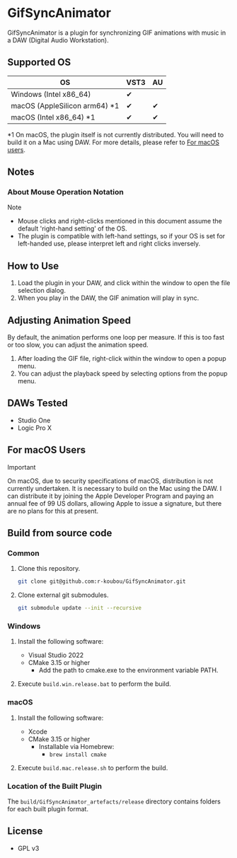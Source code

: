 GifSyncAnimator
=======================

GifSyncAnimator is a plugin for synchronizing GIF animations with music in a DAW (Digital Audio Workstation).

## Supported OS

| OS                            | VST3 | AU  |
| ----------------------------- | ---- | --- |
| Windows (Intel x86_64)        | ✔   |     |
| macOS (AppleSilicon arm64) *1 | ✔   | ✔  |
| macOS (Intel x86_64) *1       | ✔   | ✔  |

*1 On macOS, the plugin itself is not currently distributed.
You will need to build it on a Mac using DAW. For more details, please refer to [For macOS users](#for_mac_users).

## Notes

### About Mouse Operation Notation

> [!NOTE]
> - Mouse clicks and right-clicks mentioned in this document assume the default 'right-hand setting' of the OS.
> - The plugin is compatible with left-hand settings, so if your OS is set for left-handed use, please interpret left and right clicks inversely.

## How to Use

1. Load the plugin in your DAW, and click within the window to open the file selection dialog.
2. When you play in the DAW, the GIF animation will play in sync.

## Adjusting Animation Speed

By default, the animation performs one loop per measure. If this is too fast or too slow, you can adjust the animation speed.

1. After loading the GIF file, right-click within the window to open a popup menu.
2. You can adjust the playback speed by selecting options from the popup menu.

## DAWs Tested

- Studio One
- Logic Pro X

<a id="for_mac_users"></a>

## For macOS Users

> [!IMPORTANT]
> On macOS, due to security specifications of macOS, distribution is not currently undertaken. It is necessary to build on the Mac using the DAW.
> I can distribute it by joining the Apple Developer Program and paying an annual fee of 99 US dollars, allowing Apple to issue a signature, but there are no plans for this at present.

## Build from source code

### Common

1. Clone this repository.

   ```bash
   git clone git@github.com:r-koubou/GifSyncAnimator.git
   ```

2. Clone external git submodules.

   ```bash
   git submodule update --init --recursive
   ```

### Windows

1. Install the following software:
   - Visual Studio 2022
   - CMake 3.15 or higher
     - Add the path to cmake.exe to the environment variable PATH.

2. Execute `build.win.release.bat` to perform the build.

### macOS

1. Install the following software:
   - Xcode
   - CMake 3.15 or higher
     - Installable via Homebrew:
       - `brew install cmake`

2. Execute `build.mac.release.sh` to perform the build.

### Location of the Built Plugin

The `build/GifSyncAnimator_artefacts/release` directory contains folders for each built plugin format.

## License

- GPL v3
